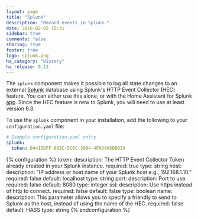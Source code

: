 ```yaml
---
layout: page
title: "Splunk"
description: "Record events in Splunk."
date: 2016-02-05 15:31
sidebar: true
comments: false
sharing: true
footer: true
logo: splunk.png
ha_category: "History"
ha_release: 0.13
---
```


The `splunk` component makes it possible to log all state changes to an external [Splunk](http://splunk.com/) database using Splunk's HTTP Event Collector (HEC) feature. You can either use this alone, or with the Home Assistant for Splunk [app](https://github.com/miniconfig/splunk-homeassistant). Since the HEC feature is new to Splunk, you will need to use at least version 6.3.

To use the `splunk` component in your installation, add the following to your `configuration.yaml` file:

```yaml
# Example configuration.yaml entry
splunk:
  token: B4415DFF-683C-5C6C-3994-4F6D4A5DB03A
```

{% configuration %}
token:
  description: The HTTP Event Collector Token already created in your Splunk instance.
  required: true
  type: string
host:
  description: "IP address or host name of your Splunk host e.g., 192.168.1.10."
  required: false
  default: localhost
  type: string
port:
  description: Port to use.
  required: false
  default: 8080
  type: integer
ssl:
  description: Use https instead of http to connect.
  required: false
  default: false
  type: boolean
name:
  description: This parameter allows you to specify a friendly to send to Splunk as the host, instead of using the name of the HEC.
  required: false
  default: HASS
  type: string
{% endconfiguration %}
